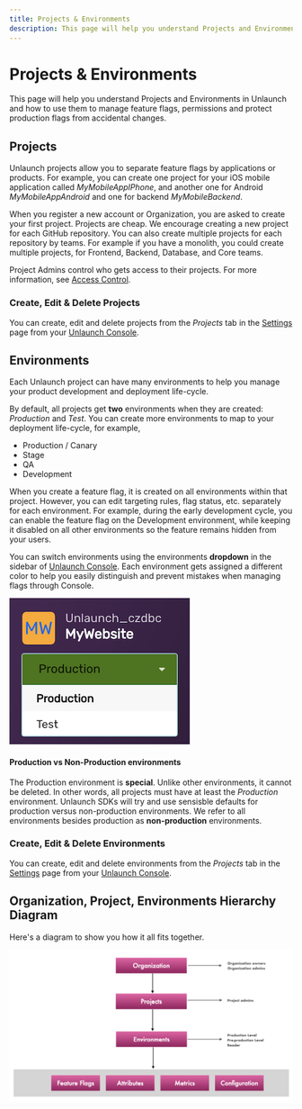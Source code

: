 ```yaml
---
title: Projects & Environments
description: This page will help you understand Projects and Environments in Unlaunch.
---
```


# Projects & Environments

This page will help you understand Projects and Environments in Unlaunch and how to use them to manage feature flags, permissions and protect production flags from accidental changes.

## Projects

Unlaunch projects allow you to separate feature flags by applications or products. For example, you can create one project for your iOS mobile application called *MyMobileAppIPhone*, and another one for Android *MyMobileAppAndroid* and one for backend *MyMobileBackend*.

When you register a new account or Organization, you are asked to create your first project. Projects are cheap. We encourage creating a new project for each GitHub repository. You can also create multiple projects for each repository by teams. For example if you have a monolith, you could create multiple projects, for Frontend, Backend, Database, and Core teams.

Project Admins control who gets access to their projects. For more information, see [Access Control](../users/access-control).

### Create, Edit & Delete Projects

You can create, edit and delete projects from the *Projects* tab in the [Settings](https://app.unlaunch.io/settings) page from your [Unlaunch Console](https://app.unlaunch.io/).

## Environments

Each Unlaunch project can have many environments to help you manage your product development and deployment life-cycle. 

By default, all projects get **two** environments when they are created: *Production* and *Test*. You can create more environments to map to your deployment life-cycle, for example,

- Production / Canary
- Stage
- QA
- Development

When you create a feature flag, it is created on all environments within that project. However, you can edit targeting rules, flag status, etc. separately for each environment. For example, during the early development cycle, you can enable the feature flag on the Development environment, while keeping it disabled on all other environments so the feature remains hidden from your users.

You can switch environments using the environments **dropdown** in the sidebar of [Unlaunch Console](https://app.unlaunch.io/). Each environment gets assigned a different color to help you easily distinguish and prevent mistakes when managing flags through Console.

<div class="justify-content-center">
    <img src="/assets/img/environment-switcher.png" alt="environment switcher dropdown"/>
</div>

#### Production vs Non-Production environments
The Production environment is **special**. Unlike other environments, it cannot be deleted. In other words, all projects must have at least the _Production_ environment. Unlaunch SDKs will try and use sensisble defaults for production versus non-production environments. We refer to all environments besides production as **non-production** environments. 

### Create, Edit & Delete Environments

You can create, edit and delete environments from the *Projects* tab in the [Settings](https://app.unlaunch.io/settings) page from your [Unlaunch Console](https://app.unlaunch.io/).

## Organization, Project, Environments Hierarchy Diagram

Here's a diagram to show you how it all fits together.

<div class="justify-content-center">
    <img src="/assets/img/o-p-e-hierarchy.png" alt="Organization, Project, Environments hierarchy diagram" width="900"/>
</div>
